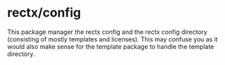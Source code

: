 # rectx/config
This package manager the rectx config and the rectx config directory (consisting of mostly templates and licenses).
This may confuse you as it would also make sense for the template package to handle the template directory.
